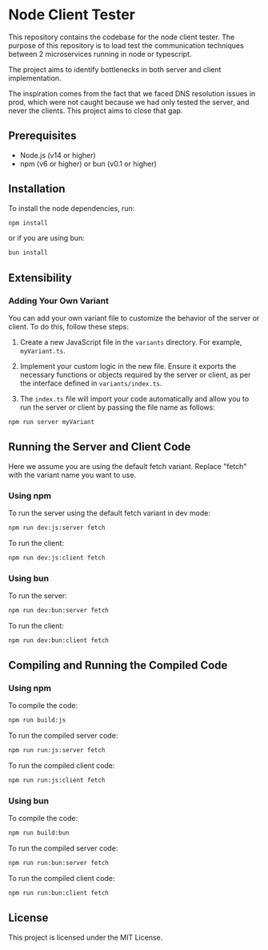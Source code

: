 # Node Client Tester

This repository contains the codebase for the node client tester.
The purpose of this repository is to load test the communication techniques between 2 microservices running in node or typescript.

The project aims to identify bottlenecks in both server and client implementation.

The inspiration comes from the fact that we faced DNS resolution issues in prod, which were not caught because we had only tested the server, and never the clients. This project aims to close that gap.

## Prerequisites

- Node.js (v14 or higher)
- npm (v6 or higher) or bun (v0.1 or higher)

## Installation

To install the node dependencies, run:

```bash
npm install
```

or if you are using bun:

```bash
bun install
```

## Extensibility
### Adding Your Own Variant

You can add your own variant file to customize the behavior of the server or client. To do this, follow these steps:

1. Create a new JavaScript file in the `variants` directory. For example, `myVariant.ts`.

2. Implement your custom logic in the new file. Ensure it exports the necessary functions or objects required by the server or client, as per the interface defined in `variants/index.ts`.

3. The `index.ts` file will import your code automatically and allow you to run the server or client by passing the file name as follows:
```bash
npm run server myVariant
```

## Running the Server and Client Code
Here we assume you are using the default fetch variant.
Replace "fetch" with the variant name you want to use.

### Using npm

To run the server using the default fetch variant in dev mode:

```bash
npm run dev:js:server fetch
```

To run the client:

```bash
npm run dev:js:client fetch
```

### Using bun

To run the server:

```bash
npm run dev:bun:server fetch
```

To run the client:

```bash
npm run dev:bun:client fetch
```

## Compiling and Running the Compiled Code

### Using npm

To compile the code:

```bash
npm run build:js
```

To run the compiled server code:

```bash
npm run run:js:server fetch
```

To run the compiled client code:

```bash
npm run run:js:client fetch
```

### Using bun

To compile the code:

```bash
npm run build:bun
```

To run the compiled server code:

```bash
npm run run:bun:server fetch
```

To run the compiled client code:

```bash
npm run run:bun:client fetch
```

## License

This project is licensed under the MIT License.